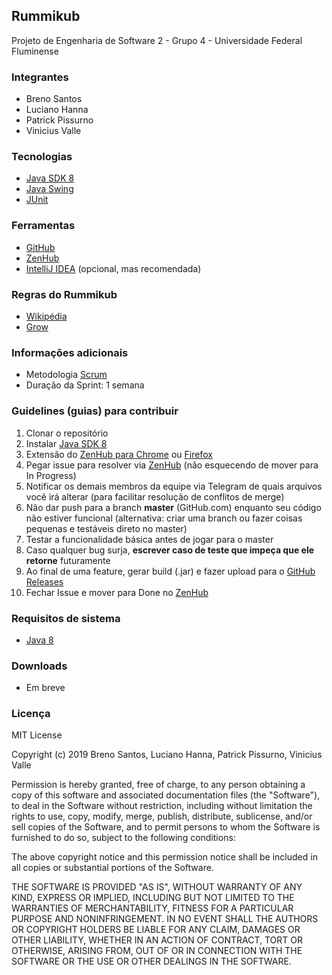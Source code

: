 ## Rummikub
Projeto de Engenharia de Software 2 - Grupo 4 - Universidade Federal Fluminense

### Integrantes
- Breno Santos
- Luciano Hanna
- Patrick Pissurno
- Vinicius Valle

### Tecnologias
- [Java SDK 8](https://www.oracle.com/technetwork/java/javase/downloads/jdk8-downloads-2133151.html)
- [Java Swing](https://www.guru99.com/java-swing-gui.html)
- [JUnit](https://www.tutorialspoint.com/junit/)

### Ferramentas
- [GitHub](https://github.com/)
- [ZenHub](https://www.zenhub.com/)
- [IntelliJ IDEA](https://www.jetbrains.com/idea/) (opcional, mas recomendada)

### Regras do Rummikub
- [Wikipédia](https://pt.wikipedia.org/wiki/Rummikub)
- [Grow](http://www.growgames.com.br/Content/Files/Grow_Rummikub_Regras.pdf)

### Informações adicionais
- Metodologia [Scrum](https://www.desenvolvimentoagil.com.br/scrum/)
- Duração da Sprint: 1 semana

### Guidelines (guias) para contribuir
1. Clonar o repositório
2. Instalar [Java SDK 8](https://www.oracle.com/technetwork/java/javase/downloads/jdk8-downloads-2133151.html)
3. Extensão do [ZenHub para Chrome](https://chrome.google.com/webstore/detail/zenhub-for-github/ogcgkffhplmphkaahpmffcafajaocjbd?hl=en-US) ou [Firefox](https://www.zenhub.com/extension)
4. Pegar issue para resolver via [ZenHub](https://www.zenhub.com/) (não esquecendo de mover para In Progress)
5. Notificar os demais membros da equipe via Telegram de quais arquivos você irá alterar (para facilitar resolução de conflitos de merge)
6. Não dar push para a branch **master** (GitHub.com) enquanto seu código não estiver funcional (alternativa: criar uma branch ou fazer coisas pequenas e testáveis direto no master)
7. Testar a funcionalidade básica antes de jogar para o master
8. Caso qualquer bug surja, **escrever caso de teste que impeça que ele retorne** futuramente
9. Ao final de uma feature, gerar build (.jar) e fazer upload para o [GitHub Releases](https://github.com/patrickpissurno/rummikub/releases)
10. Fechar Issue e mover para Done no [ZenHub](https://www.zenhub.com/)

### Requisitos de sistema
- [Java 8](https://www.oracle.com/technetwork/java/javase/downloads/jre8-downloads-2133155.html)

### Downloads
- Em breve

### Licença
MIT License

Copyright (c) 2019 Breno Santos, Luciano Hanna, Patrick Pissurno, Vinicius Valle

Permission is hereby granted, free of charge, to any person obtaining a copy
of this software and associated documentation files (the "Software"), to deal
in the Software without restriction, including without limitation the rights
to use, copy, modify, merge, publish, distribute, sublicense, and/or sell
copies of the Software, and to permit persons to whom the Software is
furnished to do so, subject to the following conditions:

The above copyright notice and this permission notice shall be included in all
copies or substantial portions of the Software.

THE SOFTWARE IS PROVIDED "AS IS", WITHOUT WARRANTY OF ANY KIND, EXPRESS OR
IMPLIED, INCLUDING BUT NOT LIMITED TO THE WARRANTIES OF MERCHANTABILITY,
FITNESS FOR A PARTICULAR PURPOSE AND NONINFRINGEMENT. IN NO EVENT SHALL THE
AUTHORS OR COPYRIGHT HOLDERS BE LIABLE FOR ANY CLAIM, DAMAGES OR OTHER
LIABILITY, WHETHER IN AN ACTION OF CONTRACT, TORT OR OTHERWISE, ARISING FROM,
OUT OF OR IN CONNECTION WITH THE SOFTWARE OR THE USE OR OTHER DEALINGS IN THE
SOFTWARE.
